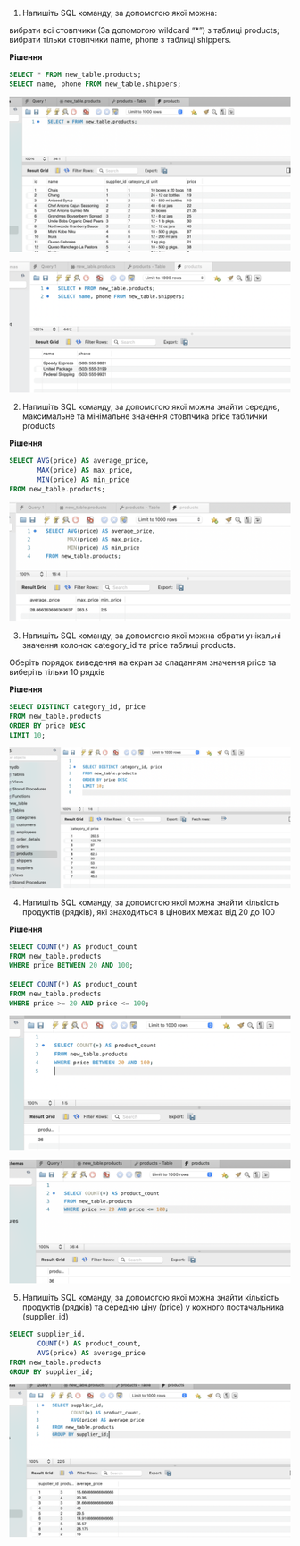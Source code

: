 1. Напишіть SQL команду, за допомогою якої можна:

вибрати всі стовпчики (За допомогою wildcard “*”) з таблиці products;
вибрати тільки стовпчики name, phone з таблиці shippers.

**Рішення**

``` sql
SELECT * FROM new_table.products;
SELECT name, phone FROM new_table.shippers;
```

![Task 1, p1](./images/Task-1-1.png)

![Task 1, p2](./images/Task-1-2.png)


2.  Напишіть SQL команду, за допомогою якої можна знайти середнє, максимальне та мінімальне значення стовпчика price таблички products

**Рішення** 

``` sql
SELECT AVG(price) AS average_price, 
       MAX(price) AS max_price, 
       MIN(price) AS min_price
FROM new_table.products;
```

![Task 2](./images/Task-2.png)

3. Напишіть SQL команду, за допомогою якої можна обрати унікальні значення колонок category_id та price таблиці products.

Оберіть порядок виведення на екран за спаданням значення price та виберіть тільки 10 рядків
 
**Рішення** 

``` sql
SELECT DISTINCT category_id, price 
FROM new_table.products
ORDER BY price DESC
LIMIT 10;
```

![Task 3](./images/Task-3.png)

4. Напишіть SQL команду, за допомогою якої можна знайти кількість продуктів (рядків), які знаходиться в цінових межах від 20 до 100

**Рішення** 

``` sql
SELECT COUNT(*) AS product_count
FROM new_table.products
WHERE price BETWEEN 20 AND 100;

SELECT COUNT(*) AS product_count
FROM new_table.products
WHERE price >= 20 AND price <= 100;
```

![Task 4, p1](./images/Task-4-1.png)

![Task 4, p2](./images/Task-4-2.png)

5. Напишіть SQL команду, за допомогою якої можна знайти кількість продуктів (рядків) та середню ціну (price) у кожного постачальника (supplier_id)

``` sql
SELECT supplier_id, 
       COUNT(*) AS product_count, 
       AVG(price) AS average_price
FROM new_table.products
GROUP BY supplier_id;
```

![Task 5](./images/Task-5.png)